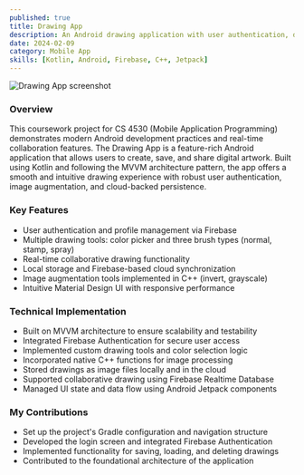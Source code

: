 ```yaml
---
published: true
title: Drawing App
description: An Android drawing application with user authentication, drawing tools, and social sharing features.
date: 2024-02-09
category: Mobile App
skills: [Kotlin, Android, Firebase, C++, Jetpack]
---
```


![Drawing App screenshot](/images/portfolio/Drawing_App.png)

### Overview

This coursework project for CS 4530 (Mobile Application Programming) demonstrates modern Android development practices and real-time collaboration features. The Drawing App is a feature-rich Android application that allows users to create, save, and share digital artwork. Built using Kotlin and following the MVVM architecture pattern, the app offers a smooth and intuitive drawing experience with robust user authentication, image augmentation, and cloud-backed persistence.

### Key Features

- User authentication and profile management via Firebase
- Multiple drawing tools: color picker and three brush types (normal, stamp, spray)
- Real-time collaborative drawing functionality
- Local storage and Firebase-based cloud synchronization
- Image augmentation tools implemented in C++ (invert, grayscale)
- Intuitive Material Design UI with responsive performance

### Technical Implementation

- Built on MVVM architecture to ensure scalability and testability
- Integrated Firebase Authentication for secure user access
- Implemented custom drawing tools and color selection logic
- Incorporated native C++ functions for image processing
- Stored drawings as image files locally and in the cloud
- Supported collaborative drawing using Firebase Realtime Database
- Managed UI state and data flow using Android Jetpack components

### My Contributions

- Set up the project's Gradle configuration and navigation structure
- Developed the login screen and integrated Firebase Authentication
- Implemented functionality for saving, loading, and deleting drawings
- Contributed to the foundational architecture of the application
